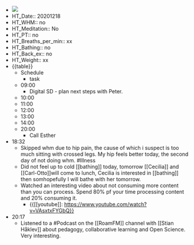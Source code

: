 - ![](https://firebasestorage.googleapis.com/v0/b/firescript-577a2.appspot.com/o/imgs%2Fapp%2FDavidsroam%2F45Sd2HXGdY.png?alt=media&token=a1d2a0ff-be9d-42ac-adf8-9ecb7e9f9970)
- HT_Date:: 20201218
- HT_WHM:: no 
- HT_Meditation:: No 
- HT_PT:: no
- HT_Breaths_per_min:: xx 
- HT_Bathing:: no 
- HT_Back_ex:: no
- HT_Weight:: xx
- {{table}} 
    - Schedule 
        - task
    - 09:00
        - Digital SD - plan next steps with Peter.
    - 10:00 
    - 11:00 
    - 12:00
    - 13:00
    - 14:00 
    - 20:00
        - Call Esther
- 18:32
    - Skipped whm due to hip pain, the cause of which i suspect is too much sitting with crossed legs. My hip feels better today, the second day of not doing whm. #Illness
    - Did not feel up to cold [[bathing]] today, tomorrow [[Cecilia]] and [[Carl-Otto]]will come to lunch, Cecilia is interested in [[bathing]] then somhopefully I will bathe with her tomorrow.
    - Watched an interesting video about not consuming more content than you can process. Spend 80% pf your time processing content and 20% consuming it.
        - {{[[youtube]]: https://www.youtube.com/watch?v=VAsxtxFYGbQ}}
- 20:17
    - Listened to a #Podcast on the [[RoamFM]] channel with [[Stian Håklev]] about pedagogy, collaborative learning and Open Science. Very interesting.
